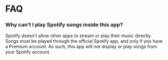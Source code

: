 # FAQ

### Why can’t I play Spotify songs inside this app?

Spotify doesn’t allow other apps to stream or play their music directly. Songs must be played through the official Spotify app, and only if you have a Premium account.
As such, this app will not display or play songs from your Spotify account. 
